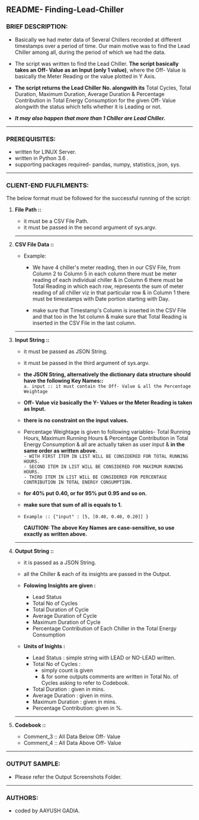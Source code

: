 ## README- Finding-Lead-Chiller


### **BRIEF DESCRIPTION:**

  - Basically we had meter data of Several Chillers recorded at different timestamps over a period of time. Our main motive was to find the Lead Chiller among all, during the period of which we had the data.

  - The script was written to find the Lead Chiller. **The script basically takes an Off- Value as an Input (only 1 value)**, where the Off- Value is basically the Meter Reading or the value plotted in Y Axis. 

  - **The script returns the Lead Chiller No. alongwith its** Total Cycles, Total Duration, Maximum Duration, Average Duration & Percentage Contribution in Total Energy Consumption for the given Off- Value alongwith the status which tells whether it is Leading or not.

  - ***It may also happen that more than 1 Chiller are Lead Chiller.***

-------------------------------------------------------------------------------------------------------------------


### **PREREQUISITES:**

  - written for LINUX Server.
  - written in  Python 3.6 .
  - supporting packages required- pandas, numpy, statistics, json, sys.


-------------------------------------------------------------------------------------------------------------------


### **CLIENT-END FULFILMENTS:**

The below format must be followed for the successful running of the script:  

1. **File Path ::**
   - it must be a CSV File Path.
   - it must be passed in the second argument of sys.argv.
   
   ----------------------------------------------------------------------------------------------------------------
   
2. **CSV File Data ::**

    - Example:  
      - We have 4 chiller's meter reading, then in our CSV File, from Column 2 to Column 5 in each column there must be meter reading of each individual chiller & in Column 6 there must be Total Reading in which each row, represents the sum of meter reading of all chiller viz in that particular row & in Column 1 there must be timestamps with Date portion starting with Day.

      - make sure that Timestamp's Column is inserted in the CSV File and that too in the 1st column & make sure that Total Reading is inserted in the CSV File in the last column. 
   
   ----------------------------------------------------------------------------------------------------------------   

3. **Input String ::**

   - it must be passed as JSON String.
   - it must be passed in the third argument of sys.argv. 
   - **the JSON String, alternatively the dictionary data structure should have the following Key Names::**  
     `a. input :: it must contain the Off- Value & all the Percentage Weightage`

   - **Off- Value viz basically the Y- Values or the Meter Reading is taken as Input.**
   - **there is no constraint on the input values.**

   - Percentage Weightage is given to following variables- Total Running Hours, Maximum Running Hours &   Percentage Contribution in Total Energy Consumption & all are actually taken as user input & **in the same order as written above.**  
     `- WITH FIRST ITEM IN LIST WILL BE CONSIDERED FOR TOTAL RUNNING HOURS.`  
     `- SECOND ITEM IN LIST WILL BE CONSIDERED FOR MAXIMUM RUNNING HOURS.`  
     `- THIRD ITEM IN LIST WILL BE CONSIDERED FOR PERCENTAGE CONTRIBUTION IN TOTAL ENERGY CONSUMPTION.`  

   - **for 40% put 0.40, or for 95% put 0.95 and so on.**  
   - **make sure that sum of all is equals to 1.**  	  

   - `Example :: {"input" : [5, [0.40, 0.40, 0.20]] }`		

        **CAUTION: The above Key Names are case-sensitive, so use exactly as written above.**


   ---------------------------------------------------------------------------------------------------------------


4. **Output String ::**
	  - it is passed as a JSON String.  
	  - all the Chiller & each of its insights are passed in the Output.  
	  - **Folowing Insights are given :**  
		- Lead Status  
		- Total No of Cycles  
		- Total Duration of Cycle  
		- Average Duration of Cycle  
		- Maximum Duration of Cycle  
		- Percentage Contribution of Each Chiller in the Total Energy Consumption  
		

	  - **Units of Inights :**  
		- Lead Status            : simple string with LEAD or NO-LEAD written.  
		- Total No of Cycles     : 
		   - simply count is given  
		   - & for some outputs comments are written in Total No. of Cycles asking to refer to Codebook.  
		- Total Duration         : given in mins.  
		- Average Duration       : given in mins.  
		- Maximum Duration       : given in mins.  
		- Percentage Contribution: given in %.  

   ----------------------------------------------------------------------------------------------------------------   

5. **Codebook ::**

    - Comment_3 :: All Data Below Off- Value
    - Comment_4 :: All Data Above Off- Value	  

-------------------------------------------------------------------------------------------------------------------	

### **OUTPUT SAMPLE:**
  -	Please refer the Output Screenshots Folder.
  

-------------------------------------------------------------------------------------------------------------------	

### **AUTHORS:**

  -	coded by AAYUSH GADIA.

   
					  
